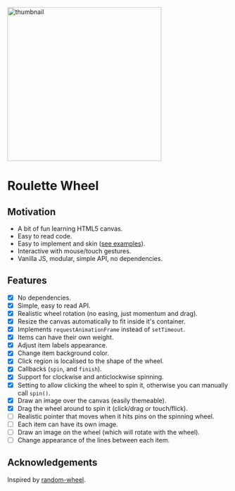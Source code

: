 <div>
  <img alt="thumbnail" src="https://crazytim.github.io/roulette-wheel/repo-thumbnail.jpg" width=350px />
  <br>
</div>

# Roulette Wheel

## Motivation

- A bit of fun learning HTML5 canvas.
- Easy to read code.
- Easy to implement and skin ([see examples](https://crazytim.github.io/roulette-wheel/)).
- Interactive with mouse/touch gestures.
- Vanilla JS, modular, simple API, no dependencies.

## Features

- [x] No dependencies. 
- [x] Simple, easy to read API.
- [x] Realistic wheel rotation (no easing, just momentum and drag).
- [x] Resize the canvas automatically to fit inside it's container.
- [x] Implements `requestAnimationFrame` instead of `setTimeout`.
- [x] Items can have their own weight.
- [x] Adjust item labels appearance.
- [x] Change item background color.
- [x] Click region is localised to the shape of the wheel.
- [x] Callbacks (`spin`, and `finish`).
- [x] Support for clockwise and anticlockwise spinning.
- [x] Setting to allow clicking the wheel to spin it, otherwise you can manually call `spin()`.
- [x] Draw an image over the canvas (easily themeable).
- [x] Drag the wheel around to spin it (click/drag or touch/flick).
- [ ] Realistic pointer that moves when it hits pins on the spinning wheel.
- [ ] Each item can have its own image.
- [ ] Draw an image on the wheel (which will rotate with the wheel).
- [ ] Change appearance of the lines between each item.

## Acknowledgements

Inspired by [random-wheel](https://github.com/njradford/random-wheel).
